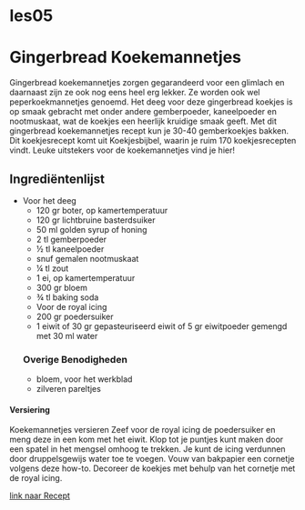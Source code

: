 # les05

# **Gingerbread Koekemannetjes**

 Gingerbread koekemannetjes zorgen gegarandeerd voor een glimlach en daarnaast zijn ze ook nog eens heel erg lekker. Ze worden ook wel peperkoekmannetjes genoemd. Het deeg voor deze gingerbread koekjes is op smaak gebracht met onder andere gemberpoeder, kaneelpoeder en nootmuskaat, wat de koekjes een heerlijk kruidige smaak geeft. Met dit gingerbread koekemannetjes recept kun je 30-40 gemberkoekjes bakken. Dit koekjesrecept komt uit Koekjesbijbel, waarin je ruim 170 koekjesrecepten vindt. Leuke uitstekers voor de koekemannetjes vind je hier!




## **Ingrediëntenlijst**


- Voor het deeg
    - 120 gr boter, op kamertemperatuur
    - 120 gr lichtbruine basterdsuiker
    - 50 ml golden syrup of honing
    - 2 tl gemberpoeder
    - ½ tl kaneelpoeder
    - snuf gemalen nootmuskaat
    - ¼ tl zout
    - 1 ei, op kamertemperatuur
    - 300 gr bloem
    - ¾ tl baking soda
    - Voor de royal icing
    - 200 gr poedersuiker
    - 1 eiwit of 30 gr gepasteuriseerd eiwit of 5 gr eiwitpoeder gemengd met 30 ml water
  ### **Overige Benodigheden**
    - bloem, voor het werkblad
    - zilveren pareltjes

#### **Versiering**
Koekemannetjes versieren
Zeef voor de royal icing de poedersuiker en meng deze in een kom met het eiwit. Klop tot je puntjes kunt maken door een spatel in het mengsel omhoog te trekken. Je kunt de icing verdunnen door druppelsgewijs water toe te voegen. Vouw van bakpapier een cornetje volgens deze how-to. Decoreer de koekjes met behulp van het cornetje met de royal icing.


[link naar Recept](https://rutgerbakt.nl/kerst-recepten/gingerbread-koekemannetjes-bakken/)